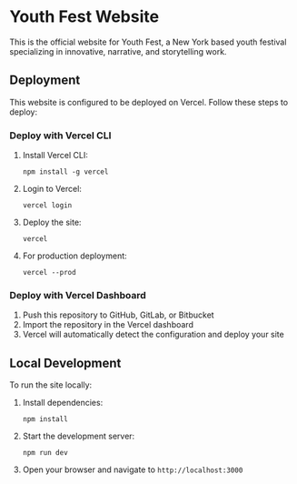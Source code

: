 # Youth Fest Website

This is the official website for Youth Fest, a New York based youth festival specializing in innovative, narrative, and storytelling work.

## Deployment

This website is configured to be deployed on Vercel. Follow these steps to deploy:

### Deploy with Vercel CLI

1. Install Vercel CLI:
   ```
   npm install -g vercel
   ```

2. Login to Vercel:
   ```
   vercel login
   ```

3. Deploy the site:
   ```
   vercel
   ```

4. For production deployment:
   ```
   vercel --prod
   ```

### Deploy with Vercel Dashboard

1. Push this repository to GitHub, GitLab, or Bitbucket
2. Import the repository in the Vercel dashboard
3. Vercel will automatically detect the configuration and deploy your site

## Local Development

To run the site locally:

1. Install dependencies:
   ```
   npm install
   ```

2. Start the development server:
   ```
   npm run dev
   ```

3. Open your browser and navigate to `http://localhost:3000`